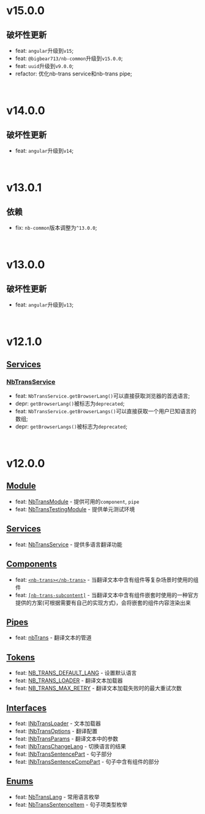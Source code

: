# v15.0.0
## 破坏性更新
- feat: `angular`升级到`v15`; 
- feat: `@bigbear713/nb-common`升级到`v15.0.0`; 
- feat: `uuid`升级到`v9.0.0`;
- refactor: 优化nb-trans service和nb-trans pipe;

<br/>

# v14.0.0
## 破坏性更新
- feat: `angular`升级到`v14`;

<br/>

# v13.0.1
## 依赖
- fix: `nb-common`版本调整为`^13.0.0`;

<br/>

# v13.0.0
## 破坏性更新
- feat: `angular`升级到`v13`;

<br/>

# v12.1.0
## [Services](https://github.com/bigBear713/nb-trans/blob/master/projects/nb-trans/README.md#Services "Services")
### [NbTransService](https://github.com/bigBear713/nb-trans/blob/master/projects/nb-trans/README.md#nbtransservice "NbTransService")
- feat: `NbTransService.getBrowserLang()`可以直接获取浏览器的首选语言;
- depr: `getBrowserLang()`被标志为`deprecated`;
- feat: `NbTransService.getBrowserLangs()`可以直接获取一个用户已知语言的数组;
- depr: `getBrowserLangs()`被标志为`deprecated`;

<br/>

# v12.0.0
## [Module](https://github.com/bigBear713/nb-trans/blob/master/projects/nb-trans/README.md#Module "Module")
- feat: [NbTransModule](https://github.com/bigBear713/nb-trans/blob/master/projects/nb-trans/README.md#nbtransmodule) - 提供可用的`component`, `pipe`
- feat: [NbTransTestingModule](https://github.com/bigBear713/nb-trans/blob/master/projects/nb-trans/README.md#nbtranstestingmodule) - 提供单元测试环境

## [Services](https://github.com/bigBear713/nb-trans/blob/master/projects/nb-trans/README.md#Services "Services")
- feat: [NbTransService](https://github.com/bigBear713/nb-trans/blob/master/projects/nb-trans/README.EN.md#nbtransservice "NbTransService") - 提供多语言翻译功能

## [Components](https://github.com/bigBear713/nb-trans/blob/master/projects/nb-trans/README.md#Components "Components")
- feat: [`<nb-trans></nb-trans>`](https://github.com/bigBear713/nb-trans/blob/master/projects/nb-trans/README.md#nb-transnb-trans) - 当翻译文本中含有组件等复杂场景时使用的组件
- feat: [`[nb-trans-subcontent]`](https://github.com/bigBear713/nb-trans/blob/master/projects/nb-trans/README.md#nb-trans-subcontent) - 当翻译文本中含有组件嵌套时使用的一种官方提供的方案(可根据需要有自己的实现方式)，会将嵌套的组件内容渲染出来

## [Pipes](https://github.com/bigBear713/nb-trans/blob/master/projects/nb-trans/README.md#Pipes "Pipes")
- feat: [nbTrans](https://github.com/bigBear713/nb-trans/blob/master/projects/nb-trans/README.md#nbtrans-transformkey-string-options-inbtransoptions-string) - 翻译文本的管道

## [Tokens](https://github.com/bigBear713/nb-trans/blob/master/projects/nb-trans/README.md#Tokens "Tokens")
- feat: [NB_TRANS_DEFAULT_LANG](https://github.com/bigBear713/nb-trans/blob/master/projects/nb-trans/README.md#nb_trans_default_lang) - 设置默认语言
- feat: [NB_TRANS_LOADER](https://github.com/bigBear713/nb-trans/blob/master/projects/nb-trans/README.md#nb_trans_loader) - 翻译文本加载器
- feat: [NB_TRANS_MAX_RETRY](https://github.com/bigBear713/nb-trans/blob/master/projects/nb-trans/README.md#nb_trans_max_retry) - 翻译文本加载失败时的最大重试次数

## [Interfaces](https://github.com/bigBear713/nb-trans/blob/master/projects/nb-trans/README.md#Interfaces "Interfaces")
- feat: [INbTransLoader](https://github.com/bigBear713/nb-trans/blob/master/projects/nb-trans/README.md#inbtransloader) - 文本加载器
- feat: [INbTransOptions](https://github.com/bigBear713/nb-trans/blob/master/projects/nb-trans/README.md#inbtransoptions) - 翻译配置
- feat: [INbTransParams](https://github.com/bigBear713/nb-trans/blob/master/projects/nb-trans/README.md#inbtransparams) - 翻译文本中的参数
- feat: [INbTransChangeLang](https://github.com/bigBear713/nb-trans/blob/master/projects/nb-trans/README.md#inbtranschangelang) - 切换语言的结果
- feat: [INbTransSentencePart](https://github.com/bigBear713/nb-trans/blob/master/projects/nb-trans/README.md#inbtranssentencepart) - 句子部分
- feat: [INbTransSentenceCompPart](https://github.com/bigBear713/nb-trans/blob/master/projects/nb-trans/README.md#inbtranssentencecomppart) - 句子中含有组件的部分

## [Enums](https://github.com/bigBear713/nb-trans/blob/master/projects/nb-trans/README.md#Enums "Enums")
- feat: [NbTransLang](https://github.com/bigBear713/nb-trans/blob/master/projects/nb-trans/README.md#nbtranslang) - 常用语言枚举
- feat: [NbTransSentenceItem](https://github.com/bigBear713/nb-trans/blob/master/projects/nb-trans/README.md#nbtranssentenceitem) - 句子项类型枚举